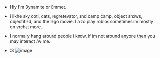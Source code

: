 -  Hiy I'm Dynamite or Emmet.
  
- i likhe sky cotl, cats, regretevator, and camp camp, object shows, objectified, and the lego movie. I alzo play roblox sometimes im mostly on vrchat more.
- I normally hang around people i know, if im not around anyone then you may interact /w me.
- :3
 ![image](https://github.com/Dynamush/GAYPUFFER/assets/152246249/bbb84eca-9b58-4280-b453-c2bf0c38679c)


<!---
Dynamush is a ✨ special ✨ repository because its `README.md` (this file) appears on your GitHub profile.
You can click the Preview link to take a look at your changes.
--->
